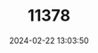 ---
title: "11378"
category: "Lavia frons"
draft: false
date: 2024-02-22 13:03:50
languages:
  English: ["Yellow-winged Bat"]
---